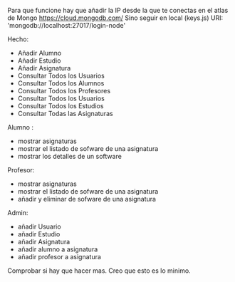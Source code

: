 Para que funcione hay que añadir la IP desde la que te conectas en el atlas de Mongo https://cloud.mongodb.com/
Sino seguir en local (keys.js) URI: 'mongodb://localhost:27017/login-node'

Hecho:
- Añadir Alumno
- Añadir Estudio
- Añadir Asignatura
- Consultar Todos los Usuarios
- Consultar Todos los Alumnos
- Consultar Todos los Profesores
- Consultar Todos los Usuarios
- Consultar Todos los Estudios
- Consultar Todas las Asignaturas

Alumno :
- mostrar asignaturas
- mostrar el listado de sofware de una asignatura
- mostrar los detalles de un software

Profesor:
- mostrar asignaturas
- mostrar el listado de sofware de una asignatura
- añadir y eliminar de sofware de una asignatura

Admin:
- añadir Usuario
- añadir Estudio
- añadir Asignatura
- añadir alumno a asignatura
- añadir profesor a asignatura

Comprobar si hay que hacer mas. Creo que esto es lo minimo.

